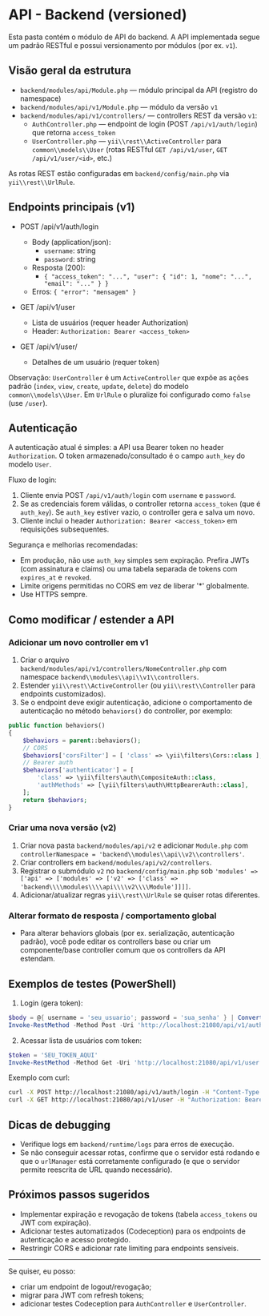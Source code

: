 # API - Backend (versioned)

Esta pasta contém o módulo de API do backend. A API implementada segue um padrão RESTful e possui versionamento por módulos (por ex. `v1`).

## Visão geral da estrutura

- `backend/modules/api/Module.php` — módulo principal da API (registro do namespace)
- `backend/modules/api/v1/Module.php` — módulo da versão `v1`
- `backend/modules/api/v1/controllers/` — controllers REST da versão `v1`:
  - `AuthController.php` — endpoint de login (POST `/api/v1/auth/login`) que retorna `access_token`
  - `UserController.php` — `yii\\rest\\ActiveController` para `common\\models\\User` (rotas RESTful `GET /api/v1/user`, `GET /api/v1/user/<id>`, etc.)

As rotas REST estão configuradas em `backend/config/main.php` via `yii\\rest\\UrlRule`.

## Endpoints principais (v1)

- POST /api/v1/auth/login
  - Body (application/json):
    - `username`: string
    - `password`: string
  - Resposta (200):
    - `{ "access_token": "...", "user": { "id": 1, "nome": "...", "email": "..." } }`
  - Erros: `{ "error": "mensagem" }`

- GET /api/v1/user
  - Lista de usuários (requer header Authorization)
  - Header: `Authorization: Bearer <access_token>`

- GET /api/v1/user/<id>
  - Detalhes de um usuário (requer token)

Observação: `UserController` é um `ActiveController` que expõe as ações padrão (`index`, `view`, `create`, `update`, `delete`) do modelo `common\\models\\User`. Em `UrlRule` o pluralize foi configurado como `false` (use `/user`).

## Autenticação

A autenticação atual é simples: a API usa Bearer token no header `Authorization`. O token armazenado/consultado é o campo `auth_key` do modelo `User`.

Fluxo de login:
1. Cliente envia POST `/api/v1/auth/login` com `username` e `password`.
2. Se as credenciais forem válidas, o controller retorna `access_token` (que é `auth_key`). Se `auth_key` estiver vazio, o controller gera e salva um novo.
3. Cliente inclui o header `Authorization: Bearer <access_token>` em requisições subsequentes.

Segurança e melhorias recomendadas:
- Em produção, não use `auth_key` simples sem expiração. Prefira JWTs (com assinatura e claims) ou uma tabela separada de tokens com `expires_at` e `revoked`.
- Limite origens permitidas no CORS em vez de liberar '*' globalmente.
- Use HTTPS sempre.

## Como modificar / estender a API

### Adicionar um novo controller em v1
1. Criar o arquivo `backend/modules/api/v1/controllers/NomeController.php` com namespace `backend\\modules\\api\\v1\\controllers`.
2. Estender `yii\\rest\\ActiveController` (ou `yii\\rest\\Controller` para endpoints customizados).
3. Se o endpoint deve exigir autenticação, adicione o comportamento de autenticação no método `behaviors()` do controller, por exemplo:

```php
public function behaviors()
{
    $behaviors = parent::behaviors();
    // CORS
    $behaviors['corsFilter'] = [ 'class' => \yii\filters\Cors::class ];
    // Bearer auth
    $behaviors['authenticator'] = [
        'class' => \yii\filters\auth\CompositeAuth::class,
        'authMethods' => [\yii\filters\auth\HttpBearerAuth::class],
    ];
    return $behaviors;
}
```

### Criar uma nova versão (v2)
1. Criar nova pasta `backend/modules/api/v2` e adicionar `Module.php` com `controllerNamespace = 'backend\\modules\\api\\v2\\controllers'`.
2. Criar controllers em `backend/modules/api/v2/controllers`.
3. Registrar o submódulo `v2` no `backend/config/main.php` sob `'modules' => ['api' => ['modules' => ['v2' => ['class' => 'backend\\\\modules\\\\api\\\\v2\\\\Module']]]]`.
4. Adicionar/atualizar regras `yii\\rest\\UrlRule` se quiser rotas diferentes.

### Alterar formato de resposta / comportamento global
- Para alterar behaviors globais (por ex. serialização, autenticação padrão), você pode editar os controllers base ou criar um componente/base controller comum que os controllers da API estendam.

## Exemplos de testes (PowerShell)

1) Login (gera token):

```powershell
$body = @{ username = 'seu_usuario'; password = 'sua_senha' } | ConvertTo-Json
Invoke-RestMethod -Method Post -Uri 'http://localhost:21080/api/v1/auth/login' -Body $body -ContentType 'application/json'
```

2) Acessar lista de usuários com token:

```powershell
$token = 'SEU_TOKEN_AQUI'
Invoke-RestMethod -Method Get -Uri 'http://localhost:21080/api/v1/user' -Headers @{ Authorization = "Bearer $token" }
```

Exemplo com curl:

```bash
curl -X POST http://localhost:21080/api/v1/auth/login -H "Content-Type: application/json" -d '{"username":"user","password":"pass"}'
curl -X GET http://localhost:21080/api/v1/user -H "Authorization: Bearer SEU_TOKEN"
```

## Dicas de debugging
- Verifique logs em `backend/runtime/logs` para erros de execução.
- Se não conseguir acessar rotas, confirme que o servidor está rodando e que o `urlManager` está corretamente configurado (e que o servidor permite reescrita de URL quando necessário).

## Próximos passos sugeridos
- Implementar expiração e revogação de tokens (tabela `access_tokens` ou JWT com expiração).
- Adicionar testes automatizados (Codeception) para os endpoints de autenticação e acesso protegido.
- Restringir CORS e adicionar rate limiting para endpoints sensíveis.

---

Se quiser, eu posso:

- criar um endpoint de logout/revogação;
- migrar para JWT com refresh tokens;
- adicionar testes Codeception para `AuthController` e `UserController`.
